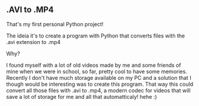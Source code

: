 .AVI to .MP4
-------------

That's my first personal Python project!

The ideia it's to create a program with Python that converts files with the .avi extension to .mp4

Why?

I found myself with a lot of old videos made by me and some friends of mine when we were in school, so far, pretty cool to have some memories. 
Recently I don't have much storage available on my PC and a solution that I though would be interesting was to create this program.
That way this could convert all those files with .avi to .mp4, a modern codec for videos that will save a lot of storage for me and all that automatticaly! hehe :)